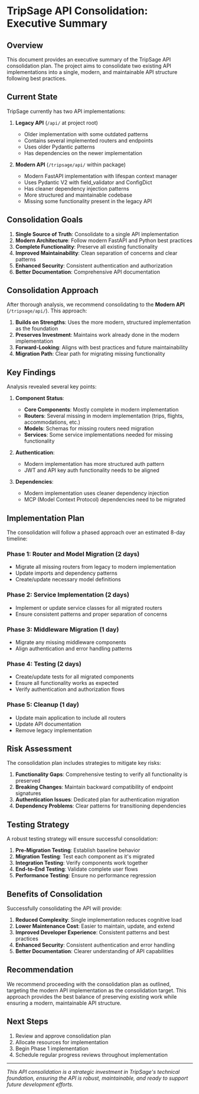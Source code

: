 # TripSage API Consolidation: Executive Summary

## Overview

This document provides an executive summary of the TripSage API consolidation plan. The project aims to consolidate two existing API implementations into a single, modern, and maintainable API structure following best practices.

## Current State

TripSage currently has two API implementations:

1. **Legacy API** (`/api/` at project root)
   - Older implementation with some outdated patterns
   - Contains several implemented routers and endpoints
   - Uses older Pydantic patterns
   - Has dependencies on the newer implementation

2. **Modern API** (`/tripsage/api/` within package)
   - Modern FastAPI implementation with lifespan context manager
   - Uses Pydantic V2 with field_validator and ConfigDict
   - Has cleaner dependency injection patterns
   - More structured and maintainable codebase
   - Missing some functionality present in the legacy API

## Consolidation Goals

1. **Single Source of Truth**: Consolidate to a single API implementation
2. **Modern Architecture**: Follow modern FastAPI and Python best practices
3. **Complete Functionality**: Preserve all existing functionality
4. **Improved Maintainability**: Clean separation of concerns and clear patterns
5. **Enhanced Security**: Consistent authentication and authorization
6. **Better Documentation**: Comprehensive API documentation

## Consolidation Approach

After thorough analysis, we recommend consolidating to the **Modern API** (`/tripsage/api/`). This approach:

1. **Builds on Strengths**: Uses the more modern, structured implementation as the foundation
2. **Preserves Investment**: Maintains work already done in the modern implementation
3. **Forward-Looking**: Aligns with best practices and future maintainability
4. **Migration Path**: Clear path for migrating missing functionality

## Key Findings

Analysis revealed several key points:

1. **Component Status**:
   - **Core Components**: Mostly complete in modern implementation
   - **Routers**: Several missing in modern implementation (trips, flights, accommodations, etc.)
   - **Models**: Schemas for missing routers need migration
   - **Services**: Some service implementations needed for missing functionality

2. **Authentication**:
   - Modern implementation has more structured auth pattern
   - JWT and API key auth functionality needs to be aligned

3. **Dependencies**:
   - Modern implementation uses cleaner dependency injection
   - MCP (Model Context Protocol) dependencies need to be migrated

## Implementation Plan

The consolidation will follow a phased approach over an estimated 8-day timeline:

### Phase 1: Router and Model Migration (2 days)

- Migrate all missing routers from legacy to modern implementation
- Update imports and dependency patterns
- Create/update necessary model definitions

### Phase 2: Service Implementation (2 days)

- Implement or update service classes for all migrated routers
- Ensure consistent patterns and proper separation of concerns

### Phase 3: Middleware Migration (1 day)

- Migrate any missing middleware components
- Align authentication and error handling patterns

### Phase 4: Testing (2 days)

- Create/update tests for all migrated components
- Ensure all functionality works as expected
- Verify authentication and authorization flows

### Phase 5: Cleanup (1 day)

- Update main application to include all routers
- Update API documentation
- Remove legacy implementation

## Risk Assessment

The consolidation plan includes strategies to mitigate key risks:

1. **Functionality Gaps**: Comprehensive testing to verify all functionality is preserved
2. **Breaking Changes**: Maintain backward compatibility of endpoint signatures
3. **Authentication Issues**: Dedicated plan for authentication migration
4. **Dependency Problems**: Clear patterns for transitioning dependencies

## Testing Strategy

A robust testing strategy will ensure successful consolidation:

1. **Pre-Migration Testing**: Establish baseline behavior
2. **Migration Testing**: Test each component as it's migrated
3. **Integration Testing**: Verify components work together
4. **End-to-End Testing**: Validate complete user flows
5. **Performance Testing**: Ensure no performance regression

## Benefits of Consolidation

Successfully consolidating the API will provide:

1. **Reduced Complexity**: Single implementation reduces cognitive load
2. **Lower Maintenance Cost**: Easier to maintain, update, and extend
3. **Improved Developer Experience**: Consistent patterns and best practices
4. **Enhanced Security**: Consistent authentication and error handling
5. **Better Documentation**: Clearer understanding of API capabilities

## Recommendation

We recommend proceeding with the consolidation plan as outlined, targeting the modern API implementation as the consolidation target. This approach provides the best balance of preserving existing work while ensuring a modern, maintainable API structure.

## Next Steps

1. Review and approve consolidation plan
2. Allocate resources for implementation
3. Begin Phase 1 implementation
4. Schedule regular progress reviews throughout implementation

---

*This API consolidation is a strategic investment in TripSage's technical foundation, ensuring the API is robust, maintainable, and ready to support future development efforts.*
